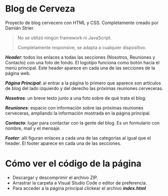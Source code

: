 # Blog de Cerveza
Proyecto de blog cervecero con HTML y CSS. Completamente creado por Damián Strier.

> No se utilizó ningún framework ni JavaScript.
>
> Completamente responsive, se adapta a cualquier dispositivo.

***Header***: todos los enlaces a todas las secciones (Nosotros, Reuniones y Contacto) con una foto de fondo. El logotipo funciona como botón hacia el menú principal. Este header aparece en cada una de las secciones de la página web.

***Página Principal***: al entrar a la página lo primero que aparece son artículos de blog del lado izquierdo y del derecho las próximas reuniones cerveceras.

***Nosotros***: un breve texto junto a una foto sobre de qué trata el blog.

***Reuniones***: espacio con información sobre las próximas reuniones cerveceras, ampliando la información mostrada en la página principal.

***Contacto***: lugar para contactar con la gente del blog. Es un formulario con nombre, mail y el mensaje.

***Footer***: allí figuran enlaces a cada una de las categorías al igual que el header. El footer aparece en cada una de las secciones.

# Cómo ver el código de la página
- Descargar y descomprimir el archivo ZIP.
- Arrastrar la carpeta a Visual Studio Code o editor de preferencia.
- Para acceder a la página principal clickear el archivo ***index.html***
